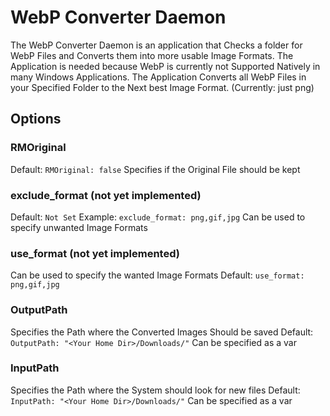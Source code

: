 # WebP Converter Daemon
The WebP Converter Daemon is an application that Checks a folder  for WebP Files and Converts them into more usable Image Formats.
The Application is needed because WebP is currently not Supported Natively in many Windows Applications.
The Application Converts all WebP Files in your Specified Folder to the Next best Image Format. (Currently: just png)

## Options
### RMOriginal
Default: `RMOriginal: false` Specifies if the Original File should be kept
### exclude_format (not yet implemented)
Default: `Not Set`
Example: `exclude_format: png,gif,jpg` Can be used to specify unwanted Image Formats
### use_format (not yet implemented)
Can be used to specify the wanted Image Formats
Default: `use_format: png,gif,jpg`
### OutputPath
Specifies the Path where the Converted Images Should be saved
Default: `OutputPath: "<Your Home Dir>/Downloads/"` Can be specified as a var
### InputPath
Specifies the Path where the System should look for new files
Default: `InputPath: "<Your Home Dir>/Downloads/"` Can be specified as a var
